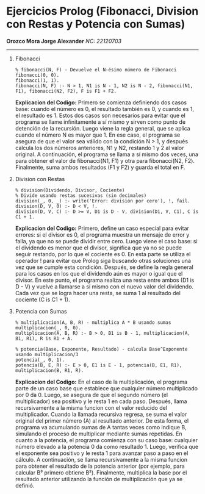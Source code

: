 # Ejercicios Prolog (Fibonacci, Division con Restas y Potencia con Sumas)
**Orozco Mora Jorge Alexander**
*NC: 22120703*

---
1. Fibonacci  
	~~~
	% fibonacci(N, F) - Devuelve el N-ésimo número de Fibonacci
	fibonacci(0, 0).
	fibonacci(1, 1).
	fibonacci(N, F) :- N > 1, N1 is N - 1, N2 is N - 2, fibonacci(N1, F1), fibonacci(N2, F2), F is F1 + F2.
	~~~
	**Explicacion del Codigo:** Primero se comienza definiendo dos casos base: cuando el número es 0, el resultado también es 0, y cuando es 1, el resultado es 1. Estos dos casos son necesarios para evitar que el programa se llame infinitamente a sí mismo y sirven como punto de detención de la recursión. Luego viene la regla general, que se aplica cuando el número N es mayor que 1. En ese caso, el programa se asegura de que el valor sea válido con la condición N > 1, y después calcula los dos números anteriores, N1 y N2, restando 1 y 2 al valor original. A continuación, el programa se llama a sí mismo dos veces, una para obtener el valor de fibonacci(N1, F1) y otra para fibonacci(N2, F2). Finalmente, suma ambos resultados (F1 y F2) y guarda el total en F.
	
2. Division con Restas  
	~~~
	% division(Dividendo, Divisor, Cociente)
	% Divide usando restas sucesivas (sin decimales)
	division(_, 0, _) :- write('Error: división por cero'), !, fail.
	division(D, V, 0) :- D < V, !.
	division(D, V, C) :- D >= V, D1 is D - V, division(D1, V, C1), C is C1 + 1.
	~~~
	**Explicacion del Codigo:** Primero, define un caso especial para evitar errores: si el divisor es 0, el programa muestra un mensaje de error y falla, ya que no se puede dividir entre cero. Luego viene el caso base: si el dividendo es menor que el divisor, significa que ya no se puede seguir restando, por lo que el cociente es 0. En esta parte se utiliza el operador ! para evitar que Prolog siga buscando otras soluciones una vez que se cumple esta condición. Después, se define la regla general para los casos en los que el dividendo aún es mayor o igual que el divisor. En este punto, el programa realiza una resta entre ambos (D1 is D - V) y vuelve a llamarse a sí mismo con el nuevo valor del dividendo. Cada vez que se logra hacer una resta, se suma 1 al resultado del cociente (C is C1 + 1).
	
3. Potencia con Sumas  
	~~~
	% multiplicacion(A, B, R) - multiplica A * B usando sumas
	multiplicacion(_, 0, 0).
	multiplicacion(A, B, R) :- B > 0, B1 is B - 1, multiplicacion(A, B1, R1), R is R1 + A.
	
	% potencia(Base, Exponente, Resultado) - calcula Base^Exponente usando multiplicacion/3
	potencia(_, 0, 1).
	potencia(B, E, R) :- E > 0, E1 is E - 1, potencia(B, E1, R1), multiplicacion(B, R1, R).
	~~~
	**Explicacion del Codigo:** En el caso de la multiplicación, el programa parte de un caso base que establece que cualquier número multiplicado por 0 da 0. Luego, se asegura de que el segundo número (el multiplicador) sea positivo y le resta 1 en cada paso. Después, llama recursivamente a la misma funcion con el valor reducido del multiplicador. Cuando la llamada recursiva regresa, se suma el valor original del primer número (A) al resultado anterior. De esta forma, el programa va acumulando sumas de A tantas veces como indique B, simulando el proceso de multiplicar mediante sumas repetidas. En cuanto a la potencia, el programa comienza con su caso base: cualquier número elevado a la potencia 0 da como resultado 1. Luego, verifica que el exponente sea positivo y le resta 1 para avanzar paso a paso en el cálculo. A continuación, se llama recursivamente a la misma funcion para obtener el resultado de la potencia anterior (por ejemplo, para calcular B³ primero obtiene B²). Finalmente, multiplica la base por el resultado anterior utilizando la función de multiplicación que ya se definió.
